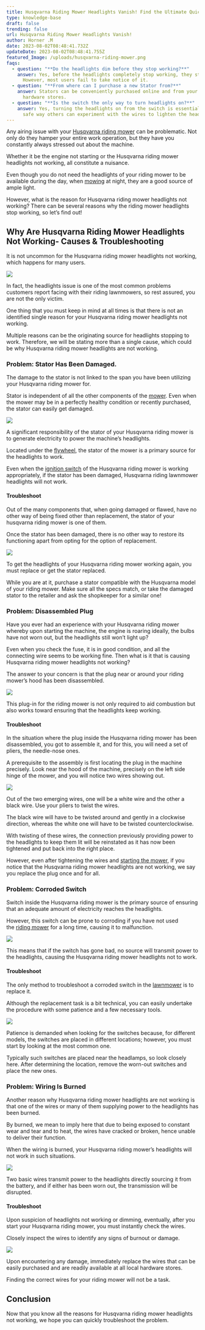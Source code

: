```yaml
---
title: Husqvarna Riding Mower Headlights Vanish! Find the Ultimate Quick Fix Now!”
type: knowledge-base
draft: false
trending: false
url: Husqvarna Riding Mower Headlights Vanish!
author: Horner .M
date: 2023-08-02T08:48:41.732Z
updateDate: 2023-08-02T08:48:41.755Z
featured_Image: /uploads/husqvarna-riding-mower.png
faqs:
  - question: "**Do the headlights dim before they stop working?**"
    answer: Yes, before the headlights completely stop working, they start dimming.
      However, most users fail to take notice of it.
  - question: "**From where can I purchase a new Stator from?**"
    answer: Stators can be conveniently purchased online and from your local
      hardware stores.
  - question: "**Is the switch the only way to turn headlights on?**"
    answer: Yes, turning the headlights on from the switch is essentially the only
      safe way others can experiment with the wires to lighten the headlights.
---
```

Any airing issue with your [Husqvarna riding mower](https://surferhandy.com/husqvarna-yth22v46-transmission-problems/) can be problematic. Not only do they hamper your entire work operation, but they have you constantly always stressed out about the machine.

Whether it be the engine not starting or the Husqvarna riding mower headlights not working, all constitute a nuisance.

Even though you do not need the headlights of your riding mower to be available during the day, when [mowing](https://surferhandy.com/blades-for-exmark-lazer-z60/) at night, they are a good source of ample light.

However, what is the reason for Husqvarna riding mower headlights not working? There can be several reasons why the riding mower headlights stop working, so let’s find out!

## [](<>)**Why Are Husqvarna Riding Mower Headlights Not Working- Causes & Troubleshooting**

It is not uncommon for the Husqvarna riding mower headlights not working, which happens for many users.

![](/uploads/husqvarna-riding-mower-headlights.png)

In fact, the headlights issue is one of the most common problems customers report facing with their riding lawnmowers, so rest assured, you are not the only victim.

One thing that you must keep in mind at all times is that there is not an identified single reason for your Husqvarna riding mower headlights not working.

Multiple reasons can be the originating source for headlights stopping to work. Therefore, we will be stating more than a single cause, which could be why Husqvarna riding mower headlights are not working.

### [](<>)**Problem: Stator Has Been Damaged.**

The damage to the stator is not linked to the span you have been utilizing your Husqvarna riding mower for.

Stator is independent of all the other components of the [mower](https://surferhandy.com/lawn-mower-for-elderly/). Even when the mower may be in a perfectly healthy condition or recently purchased, the stator can easily get damaged.

![](/uploads/stator-for-riding-mower.png)

A significant responsibility of the stator of your Husqvarna riding mower is to generate electricity to power the machine’s headlights.

Located under the [flywheel](https://surferhandy.com/pull-cord-not-engage-flywheel/), the stator of the mower is a primary source for the headlights to work.

Even when the [ignition switch](https://surferhandy.com/stihl-ignition-coil-problems/) of the Husqvarna riding mower is working appropriately, if the stator has been damaged, Husqvarna riding lawnmower headlights will not work.

#### [](<>)**Troubleshoot**

Out of the many components that, when going damaged or flawed, have no other way of being fixed other than replacement, the stator of your husqvarna riding mower is one of them.

Once the stator has been damaged, there is no other way to restore its functioning apart from opting for the option of replacement.

![](/uploads/troubleshoot-stator.png)

To get the headlights of your Husqvarna riding mower working again, you must replace or get the stator replaced.

While you are at it, purchase a stator compatible with the Husqvarna model of your riding mower. Make sure all the specs match, or take the damaged stator to the retailer and ask the shopkeeper for a similar one!

### [](<>)**Problem: Disassembled Plug**

Have you ever had an experience with your Husqvarna riding mower whereby upon starting the machine, the engine is roaring ideally, the bulbs have not worn out, but the headlights still won’t light up?

Even when you check the fuse, it is in good condition, and all the connecting wire seems to be working fine. Then what is it that is causing Husqvarna riding mower headlights not working?

The answer to your concern is that the plug near or around your riding mower’s hood has been disassembled.

![](/uploads/husqvarna-plug.png)

This plug-in for the riding mower is not only required to aid combustion but also works toward ensuring that the headlights keep working.

#### [](<>)**Troubleshoot**

In the situation where the plug inside the Husqvarna riding mower has been disassembled, you got to assemble it, and for this, you will need a set of pliers, the needle-nose ones.

A prerequisite to the assembly is first locating the plug in the machine precisely. Look near the hood of the machine, precisely on the left side hinge of the mower, and you will notice two wires showing out.

![](/uploads/plug-troubleshooting.png)

Out of the two emerging wires, one will be a white wire and the other a black wire. Use your pliers to twist the wires.

The black wire will have to be twisted around and gently in a clockwise direction, whereas the white one will have to be twisted counterclockwise.

With twisting of these wires, the connection previously providing power to the headlights to keep them lit will be reinstated as it has now been tightened and put back into the right place.

However, even after tightening the wires and [starting the mower](https://surferhandy.com/honda-gcv160-not-starting/), if you notice that the Husqvarna riding mower headlights are not working, we say you replace the plug once and for all.

### [](<>)**Problem: Corroded Switch**

Switch inside the Husqvarna riding mower is the primary source of ensuring that an adequate amount of electricity reaches the headlights.

However, this switch can be prone to corroding if you have not used the [riding mower](https://surferhandy.com/riding-mower-noise-blades-engaged/) for a long time, causing it to malfunction.

![](/uploads/switch-husqwarna-lawn-mower.png)

This means that if the switch has gone bad, no source will transmit power to the headlights, causing the Husqvarna riding mower headlights not to work.

#### [](<>)**Troubleshoot**

The only method to troubleshoot a corroded switch in the [lawnmower](https://surferhandy.com/push-mower-for-lawn-care-business/) is to replace it.

Although the replacement task is a bit technical, you can easily undertake the procedure with some patience and a few necessary tools.

![](/uploads/husqwarna-mower-switch-troubleshooting.png)

Patience is demanded when looking for the switches because, for different models, the switches are placed in different locations; however, you must start by looking at the most common one.

Typically such switches are placed near the headlamps, so look closely here. After determining the location, remove the worn-out switches and place the new ones.

### [](<>)**Problem: Wiring Is Burned**

Another reason why Husqvarna riding mower headlights are not working is that one of the wires or many of them supplying power to the headlights has been burned.

By burned, we mean to imply here that due to being exposed to constant wear and tear and to heat, the wires have cracked or broken, hence unable to deliver their function.

When the wiring is burned, your Husqvarna riding mower’s headlights will not work in such situations.

![](/uploads/husqwarna-mower-wiring.png)

Two basic wires transmit power to the headlights directly sourcing it from the battery, and if either has been worn out, the transmission will be disrupted.

#### [](<>)**Troubleshoot**

Upon suspicion of headlights not working or dimming, eventually, after you start your Husqvarna riding mower, you must instantly check the wires.

Closely inspect the wires to identify any signs of burnout or damage.

![](/uploads/husqwarna-mower-wiring-troubleshooting.png)

Upon encountering any damage, immediately replace the wires that can be easily purchased and are readily available at all local hardware stores.

Finding the correct wires for your riding mower will not be a task.

## [](<>)**Conclusion**

Now that you know all the reasons for Husqvarna riding mower headlights not working, we hope you can quickly troubleshoot the problem.